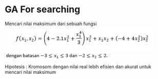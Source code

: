 # GA For searching
Mencari nilai maksimum dari sebuah fungsi
![Alt Text](func.png "fungsi")
![Alt Text](rule.png "fungsi")


Hipotesis :
Kromosom dengan nilai real lebih efisien dan akurat untuk mencari nilai maksimum